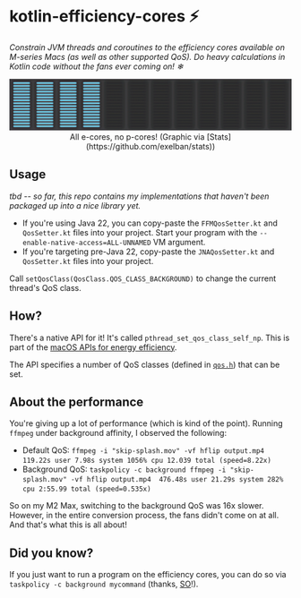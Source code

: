 # kotlin-efficiency-cores ⚡️
_Constrain JVM threads and coroutines to the efficiency cores available on M-series Macs (as well as other supported QoS). Do heavy calculations in Kotlin code without the fans ever coming on! ❄_

<p align="center">
<img src="images/ecores.png">
All e-cores, no p-cores! (Graphic via [Stats](https://github.com/exelban/stats))
</p>

## Usage

_tbd -- so far, this repo contains my implementations that haven't been packaged up into a nice library yet._

- If you're using Java 22, you can copy-paste the `FFMQosSetter.kt` and `QosSetter.kt` files into your project. Start your program with the `--enable-native-access=ALL-UNNAMED` VM argument.
- If you're targeting pre-Java 22, copy-paste the `JNAQosSetter.kt` and `QosSetter.kt` files into your project.

Call `setQosClass(QosClass.QOS_CLASS_BACKGROUND)` to change the current thread's QoS class.

## How?

There's a native API for it! It's called `pthread_set_qos_class_self_np`. This is part of the [macOS APIs for energy efficiency](https://developer.apple.com/library/archive/documentation/Performance/Conceptual/power_efficiency_guidelines_osx/PrioritizeWorkAtTheTaskLevel.html#//apple_ref/doc/uid/TP40013929-CH35-SW46).

The API specifies a number of QoS classes (defined in [`qos.h`](https://opensource.apple.com/source/libpthread/libpthread-218.30.1/sys/qos.h.auto.html)) that can be set.

## About the performance
You're giving up a lot of performance (which is kind of the point). Running `ffmpeg` under background affinity, I observed the following:
- Default QoS: `ffmpeg -i "skip-splash.mov" -vf hflip output.mp4  119.22s user 7.98s system 1056% cpu 12.039 total (speed=8.22x)`
- Background QoS: `taskpolicy -c background ffmpeg -i "skip-splash.mov" -vf hflip output.mp4  476.48s user 21.29s system 282% cpu 2:55.99 total
(speed=0.535x)`

So on my M2 Max, switching to the background QoS was 16x slower. However, in the entire conversion process, the fans didn't come on at all. And that's what this is all about!

## Did you know?

If you just want to run a program on the efficiency cores, you can do so via `taskpolicy -c background mycommand` (thanks, [SO](https://apple.stackexchange.com/questions/419758/how-to-execute-terminal-command-on-energy-efficient-cores-on-m1-chip)!).